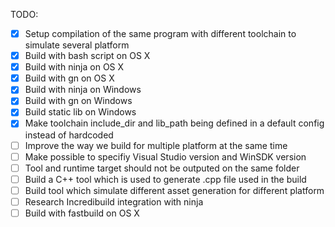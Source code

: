 TODO:
- [x] Setup compilation of the same program with different toolchain to
simulate several platform
- [x] Build with bash script on OS X
- [x] Build with ninja on OS X
- [x] Build with gn on OS X
- [x] Build with ninja on Windows
- [x] Build with gn on Windows
- [x] Build static lib on Windows
- [x] Make toolchain include_dir and lib_path being defined in a default config instead of hardcoded
- [ ] Improve the way we build for multiple platform at the same time
- [ ] Make possible to specifiy Visual Studio version and WinSDK version
- [ ] Tool and runtime target should not be outputed on the same folder
- [ ] Build a C++ tool which is used to generate .cpp file used in the build
- [ ] Build tool which simulate different asset generation for different platform
- [ ] Research Incredibuild integration with ninja
- [ ] Build with fastbuild on OS X